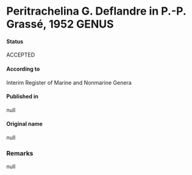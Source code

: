 Peritrachelina G. Deflandre in P.-P. Grassé, 1952 GENUS
=======

#### Status
ACCEPTED

#### According to
Interim Register of Marine and Nonmarine Genera

#### Published in
null

#### Original name
null

### Remarks
null